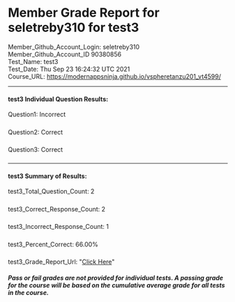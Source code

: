 # Member Grade Report for seletreby310 for test3  
   
Member_Github_Account_Login: seletreby310  
Member_Github_Account_ID 90380856  
Test_Name: test3  
Test_Date: Thu Sep 23 16:24:32 UTC 2021  
Course_URL: https://modernappsninja.github.io/vspheretanzu201_vt4599/  
   
---  
#### test3 Individual Question Results:  
Question1: Incorrect  
#####  
Question2: Correct  
#####  
Question3: Correct  
#####  
---  
#### test3 Summary of Results:  
test3_Total_Question_Count: 2  
#####  
test3_Correct_Response_Count: 2  
#####  
test3_Incorrect_Response_Count: 1  
#####  
test3_Percent_Correct: 66.00%  
#####  
test3_Grade_Report_Url: "[Click Here](https://github.com/modernappsninjas/seletreby310/blob/main/static/userdata/courses/vspheretanzu201_vt4599/grade_report.pr405.test3.md)"
##### Pass or fail grades are not provided for individual tests. A passing grade for the course will be based on the cumulative average grade for all tests in the course.  
